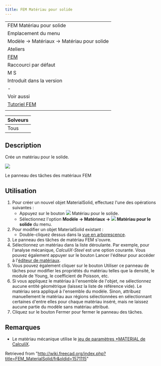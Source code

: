 ```yaml
---
title: FEM Matériau pour solide
---
```

|  |
| --- |
| FEM Matériau pour solide |
| Emplacement du menu |
| Modèle → Matériaux → Matériau pour solide |
| Ateliers |
| [FEM](/FEM_Workbench/fr "FEM Workbench/fr") |
| Raccourci par défaut |
| M S |
| Introduit dans la version |
| - |
| Voir aussi |
| [Tutoriel FEM](/FEM_tutorial/fr "FEM tutorial/fr") |
|  |

| Solveurs |
| --- |
| Tous |

## Description

Crée un matériau pour le solide.

![](/images/FEMMaterialSolidProperties.png)

Le panneau des tâches des matériaux FEM

## Utilisation

1. Pour créer un nouvel objet MaterialSolid, effectuez l'une des opérations suivantes :
   * Appuyez sur le bouton ![](/images/FEM_MaterialSolid.svg) Matériau pour le solide.
   * Sélectionnez l'option **Modèle → Matériaux → ![](/images/FEM_MaterialSolid.svg) Matériau pour le solide** du menu.
2. Pour modifier un objet MaterialSolid existant :
   * Double-cliquez dessus dans la [vue en arborescence](/Tree_view/fr "Tree view/fr").
3. Le panneau des tâches de matériau FEM s'ouvre.
4. Sélectionnez un matériau dans la liste déroulante. Par exemple, pour l'analyse mécanique, *CalculiX-Steel* est une option courante. Vous pouvez également appuyer sur le bouton Lancer l'éditeur pour accéder à l'[éditeur de matériaux](/Material_Edit/fr "Material Edit/fr").
5. Vous pouvez également cliquer sur le bouton Utiliser ce panneau de tâches pour modifier les propriétés du matériau telles que la densité, le module de Young, le coefficient de Poisson, etc.
6. Si vous appliquez le matériau à l'ensemble de l'objet, ne sélectionnez aucune entité géométrique (laissez la liste de référence vide). Le matériau sera appliqué à l'ensemble du modèle. Sinon, attribuez manuellement le matériau aux régions sélectionnées en sélectionnant certaines d'entre elles pour chaque matériau inséré, mais ne laissez aucune partie du modèle sans matériau attribué.
7. Cliquez sur le bouton Fermer pour fermer le panneau des tâches.

## Remarques

* Le matériau mécanique utilise le [jeu de paramètres \*MATERIAL de CalculiX](https://web.mit.edu/calculix_v2.7/CalculiX/ccx_2.7/doc/ccx/node216.html).

Retrieved from "<http://wiki.freecad.org/index.php?title=FEM_MaterialSolid/fr&oldid=1571115>"